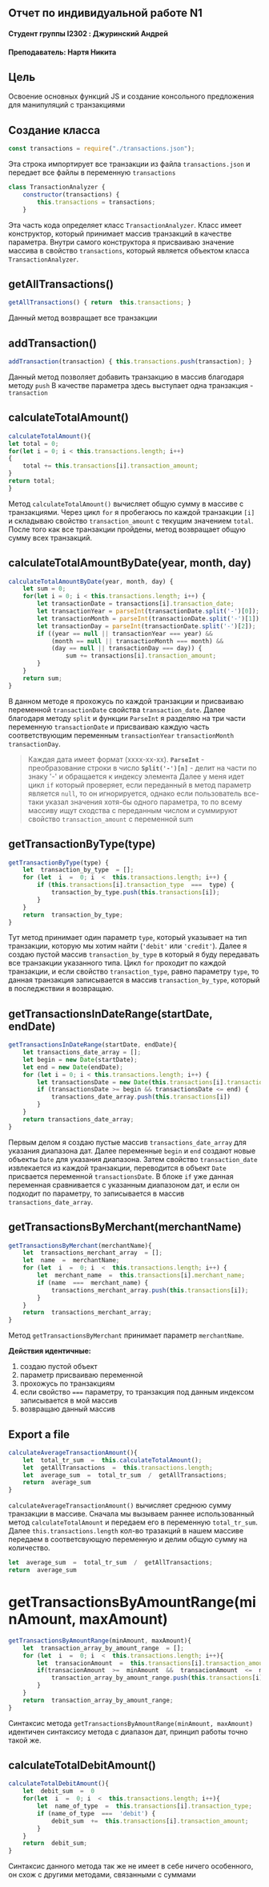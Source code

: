 
## Отчет по индивидуальной работе N1
#### Студент группы I2302 : Джуринский Андрей
#### Преподаватель: Нартя Никита


## Цель

Освоение основных функций JS и создание консольного предложения для манипуляций с транзакциями

## Создание класса

```js
const transactions = require("./transactions.json");
```
Эта строка импортирует все транзакции из файла `transactions.json` и передает все файлы в переменную `transactions`

```js
class TransactionAnalyzer {
	constructor(transactions) {
		this.transactions = transactions;
	}
```
Эта часть кода определяет класс `TransactionAnalyzer`. Класс имеет конструктор, который принимает массив транзакций в качестве параметра. Внутри самого конструктора я присваиваю значение массива в свойство  `transactions`, который является объектом класса `TransactionAnalyzer`.
## getAllTransactions() 
```js
getAllTransactions() { return  this.transactions; }
```
Данный метод возвращает все транзакции
## addTransaction()
```js
addTransaction(transaction) { this.transactions.push(transaction); }
```
Данный метод позволяет добавить транзакцию в массив благодаря методу `push`
В качестве параметра здесь выступает одна транзакция - `transaction` 

## calculateTotalAmount()
```js
calculateTotalAmount(){
let total = 0; 
for(let i = 0; i < this.transactions.length; i++)
{
	total += this.transactions[i].transaction_amount; 
}
return total; 
}
```
Метод `calculateTotalAmount()` вычисляет общую сумму в массиве с транзакциями.
Через цикл `for` я пробегаюсь по каждой транзакции `[i]` и складываю свойство `transaction_amount` с текущим значением `total`. После того как все транзакции пройдены, метод возвращает общую сумму всех транзакций.

## calculateTotalAmountByDate(year, month, day)
```js
calculateTotalAmountByDate(year, month, day) {
    let sum = 0;
    for(let i = 0; i < this.transactions.length; i++) {
        let transactionDate = transactions[i].transaction_date;
        let transactionYear = parseInt(transactionDate.split('-')[0]);
        let transactionMonth = parseInt(transactionDate.split('-')[1]);
        let transactionDay = parseInt(transactionDate.split('-')[2]);
        if ((year == null || transactionYear === year) &&
            (month == null || transactionMonth === month) &&
            (day == null || transactionDay === day)) {
                sum += transactions[i].transaction_amount;
        }
    }
    return sum;
}
```
В данном методе я прохожусь по каждой транзакции и присваиваю переменной `transactionDate` свойства `transaction_date`. Далее благодаря методу `split` и функции `ParseInt` я разделяю на три части переменную  `transactionDate`  и присваиваю каждую часть соответствующим переменным `transactionYear` `transactionMonth` `transactionDay`.
> Каждая дата имеет формат (хххх-хх-хх).
> **`ParseInt`**  - преобразование строки в число
> **`Split('-')[n]`**  - делит на части по знаку '-' и обращается к индексу элемента
Далее у меня идет цикл `if` который проверяет, если переданный в метод параметр является `null`, то он игнорируется, однако если пользователь все-таки указал значения хотя-бы одного параметра, то по всему массиву ищут сходства с переданным числом и суммируют свойство `transaction_amount` с переменной sum


## getTransactionByType(type)
```js
getTransactionByType(type) {
	let  transaction_by_type  = [];
	for (let  i  =  0; i  <  this.transactions.length; i++) {
		if (this.transactions[i].transaction_type  ===  type) {
			transaction_by_type.push(this.transactions[i]);
		}
	}
	return  transaction_by_type;
}
```
Тут метод принимает один параметр `type`, который указывает на тип транзакции, которую мы хотим найти (`'debit'` или `'credit'`). Далее я создаю пустой массив `transaction_by_type` в который я буду передавать все транзакции указанного типа. Цикл `for` проходит по каждой транзакции, и если свойство `transaction_type`, равно параметру `type`, то данная транзакция записывается в массив `transaction_by_type`, который в последжствии я возвращаю. 

## getTransactionsInDateRange(startDate, endDate)

```js
getTransactionsInDateRange(startDate, endDate){
    let transactions_date_array = [];
    let begin = new Date(startDate);
    let end = new Date(endDate);
    for (let i = 0; i < this.transactions.length; i++) {
        let transactionsDate = new Date(this.transactions[i].transaction_date) ;
        if (transactionsDate >= begin && transactionsDate <= end) {
            transactions_date_array.push(this.transactions[i])
        }
    }
    return transactions_date_array;
}

```
Первым делом я создаю пустые массив `transactions_date_array` для указания диапазона дат. Далее переменные `begin` и `end` создают новые объекты `Date` для указания диапазона. Затем свойство `transaction_date` извлекается из каждой транзакции, переводится в объект `Date`  присвается переменной `transactionsDate`. 
В блоке `if` уже данная переменная сравнивается с указанным диапазоном дат, и если он подходит по параметру, то записывается в массив  `transactions_date_array`.

## getTransactionsByMerchant(merchantName)

```js
getTransactionsByMerchant(merchantName){
	let  transactions_merchant_array  = [];
	let  name  =  merchantName;
	for (let  i  =  0; i  <  this.transactions.length; i++) {
		let  merchant_name  =  this.transactions[i].merchant_name;
		if (name  ===  merchant_name) {
			transactions_merchant_array.push(this.transactions[i]);
		}
	}
	return  transactions_merchant_array;
}
```
Метод `getTransactionsByMerchant` принимает параметр `merchantName`. 

**Действия идентичные:**
1. создаю пустой объект
2. параметр присваиваю переменной
3. прохожусь по транзакциям
4. если свойство `===` параметру, то транзакция под данным индексом записывается в мой массив
5. возвращаю данный массив

## Export a file

```js
calculateAverageTransactionAmount(){
	let  total_tr_sum  =  this.calculateTotalAmount();
	let  getAllTransactions  =  this.transactions.length;
	let  average_sum  =  total_tr_sum  /  getAllTransactions;
	return  average_sum
}
```
`calculateAverageTransactionAmount()` вычисляет среднюю сумму транзакции в массиве. Сначала мы вызываем раннее использованный метод `calculateTotalAmount` и передаем его в переменную `total_tr_sum`. Далее `this.transactions.length` кол-во тразакций в нашем массиве передаем в соответсвующую переменную и делим общую сумму на количество.
```js	
let  average_sum  =  total_tr_sum  /  getAllTransactions;
return  average_sum
```
# getTransactionsByAmountRange(minAmount, maxAmount)

```js
getTransactionsByAmountRange(minAmount, maxAmount){
	let  transaction_array_by_amount_range  = [];
	for (let  i  =  0; i  <  this.transactions.length; i++){
		let  transacionAmount  =  this.transactions[i].transaction_amount
		if(transacionAmount  >=  minAmount  &&  transacionAmount  <=  maxAmount) {
			transaction_array_by_amount_range.push(this.transactions[i]);
		}
	}
	return  transaction_array_by_amount_range;
}
```
Синтаксис метода `getTransactionsByAmountRange(minAmount, maxAmount)` идентичен синтаксису метода с диапазон дат, принцип работы точно такой же.
## calculateTotalDebitAmount()

```js
calculateTotalDebitAmount(){
	let  debit_sum  =  0
	for(let  i  =  0; i  <  this.transactions.length; i++){
		let  name_of_type  =  this.transactions[i].transaction_type;
		if (name_of_type  ===  'debit') {
			debit_sum  +=  this.transactions[i].transaction_amount;
		}
	}
	return  debit_sum;
}
```
Синтаксис данного метода так же не имеет в себе ничего особенного, он схож с другими методами, связанными с суммами
